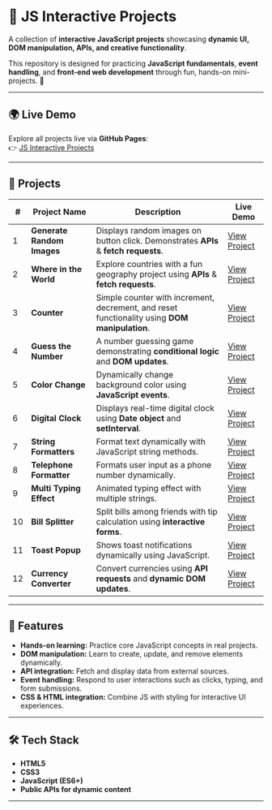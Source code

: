 # 🎨 JS Interactive Projects

A collection of **interactive JavaScript projects** showcasing **dynamic UI, DOM manipulation, APIs, and creative functionality**.  

This repository is designed for practicing **JavaScript fundamentals**, **event handling**, and **front-end web development** through fun, hands-on mini-projects. 🚀

---

## 🌍 Live Demo
Explore all projects live via **GitHub Pages**:  
👉 [JS Interactive Projects](https://sudhanshuverse.github.io/js-interactive-projects/)

---

## 📂 Projects

| # | Project Name | Description | Live Demo |
|---|--------------|-------------|-----------|
| 1 | **Generate Random Images** | Displays random images on button click. Demonstrates **APIs** & **fetch requests**. | [View Project](https://sudhanshuverse.github.io/js-interactive-projects/01-generate-random-images/) |
| 2 | **Where in the World** | Explore countries with a fun geography project using **APIs** & **fetch requests**. | [View Project](https://sudhanshuverse.github.io/js-interactive-projects/02-where-in-the-world/) |
| 3 | **Counter** | Simple counter with increment, decrement, and reset functionality using **DOM manipulation**. | [View Project](https://sudhanshuverse.github.io/js-interactive-projects/03-counter/) |
| 4 | **Guess the Number** | A number guessing game demonstrating **conditional logic** and **DOM updates**. | [View Project](https://sudhanshuverse.github.io/js-interactive-projects/04-guess-the-number/) |
| 5 | **Color Change** | Dynamically change background color using **JavaScript events**. | [View Project](https://sudhanshuverse.github.io/js-interactive-projects/05-color-change/) |
| 6 | **Digital Clock** | Displays real-time digital clock using **Date object** and **setInterval**. | [View Project](https://sudhanshuverse.github.io/js-interactive-projects/06-digital-clock/) |
| 7 | **String Formatters** | Format text dynamically with JavaScript string methods. | [View Project](https://sudhanshuverse.github.io/js-interactive-projects/07-string-formaters/) |
| 8 | **Telephone Formatter** | Formats user input as a phone number dynamically. | [View Project](https://sudhanshuverse.github.io/js-interactive-projects/08-telephone-formatter/) |
| 9 | **Multi Typing Effect** | Animated typing effect with multiple strings. | [View Project](https://sudhanshuverse.github.io/js-interactive-projects/09-multi-typing/) |
| 10 | **Bill Splitter** | Split bills among friends with tip calculation using **interactive forms**. | [View Project](https://sudhanshuverse.github.io/js-interactive-projects/10-bill-spliter/) |
| 11 | **Toast Popup** | Shows toast notifications dynamically using JavaScript. | [View Project](https://sudhanshuverse.github.io/js-interactive-projects/11-tost-popup/) |
| 12 | **Currency Converter** | Convert currencies using **API requests** and **dynamic DOM updates**. | [View Project](https://sudhanshuverse.github.io/js-interactive-projects/12-currency-converter/) |

---

## 🚀 Features
- **Hands-on learning:** Practice core JavaScript concepts in real projects.
- **DOM manipulation:** Learn to create, update, and remove elements dynamically.
- **API integration:** Fetch and display data from external sources.
- **Event handling:** Respond to user interactions such as clicks, typing, and form submissions.
- **CSS & HTML integration:** Combine JS with styling for interactive UI experiences.

---

## 🛠️ Tech Stack
- **HTML5**
- **CSS3**
- **JavaScript (ES6+)**
- **Public APIs for dynamic content**

---